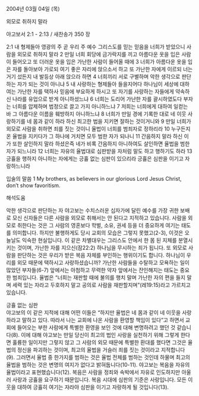 2004년 03월 04일 (목)

외모로 취하지 말라



야고보서 2:1 - 2:13 / 새찬송가 350 장


2:1 내 형제들아 영광의 주 곧 우리 주 예수 그리스도를 믿는 믿음을 너희가 받았으니 사람을 외모로 취하지 말라 2 만일 너희 회당에 금가락지를 끼고 아름다운 옷을 입은 사람이 들어오고 또 더러운 옷을 입은 가난한 사람이 들어올 때에 3 너희가 아름다운 옷을 입은 자를 돌아보아 가로되 여기 좋은 자리에 앉으소서 하고 또 가난한 자에게 이르되 너는 거기 섰든지 내 발등상 아래 앉으라 하면 4 너희끼리 서로 구별하며 악한 생각으로 판단하는 자가 되는 것이 아니냐 5 내 사랑하는 형제들아 들을지어다 하나님이 세상에 대하여는 가난한 자를 택하사 믿음에 부요하게 하시고 또 자기를 사랑하는 자들에게 약속하신 나라를 유업으로 받게 아니하셨느냐 6 너희는 도리어 가난한 자를 괄시하였도다 부자는 너희를 압제하며 법정으로 끌고 가지 아니하느냐 7 저희는 너희에게 대하여 일컫는 바 그 아름다운 이름을 훼방하지 아니하느냐 8 너희가 만일 경에 기록한 대로 네 이웃 사랑하기를 네 몸과 같이 하라 하신 최고한 법을 지키면 잘하는 것이거니와 9 만일 너희가 외모로 사람을 취하면 죄를 짓는 것이니 율법이 너희를 범죄자로 정하리라 10 누구든지 온 율법을 지키다가 그 하나에 거치면 모두 범한 자가 되나니 11 간음하지 말라 하신 이가 또한 살인하지 말라 하셨은즉 네가 비록 간음하지 아니하여도 살인하면 율법을 범한 자가 되느니라 12 너희는 자유의 율법대로 심판받을 자처럼 말도 하고 행하기도 하라 13 긍휼을 행하지 아니하는 자에게는 긍휼 없는 심판이 있으리라 긍휼은 심판을 이기고 자랑하느니라 

입술의 말씀 
1 My brothers, as believers in our glorious Lord Jesus Christ, don’t show favoritism.

해석도움





악한 생각으로 판단하는 자 
야고보는 수치스러운 십자가에 달린 예수를 가장 귀한 보배로 모신 신자들은 다른 사람을 외모로 취해서는 안 된다고 지적하고 있습니다. 사람을 외모로 취한다는 것은 그 사람의 영혼보다 학벌, 소유, 권세 등을 더 중요하게 여기는 태도를 의미합니다. 하지만 불행하게도 당시 교회의 모습은 그렇지 못했고(2-3), 이것은 오늘날도 익숙한 현실입니다. 이 같은 차별대우는 그리스도 안에서 한 몸 된 지체를 분열시키는 것이며, 가난한 자를 지으신(잠22:2) 하나님을 무시하는 죄가 됩니다. 또 외모로 사람을 판단하는 것은 우리가 받은 복음 자체를 부인하는 행위이기도 합니다. 하나님이 우리를 외모 때문에 택하시고 사랑하셨습니까? 가난한 사람들을 수탈하고 모욕하는 일이 많았던 부자들(6-7) 앞에서는 아첨하고 무력한 약자 앞에서는 잔인해지는 태도는 중요한 범죄입니다. 율법은 “너희는 재판할 때에 불의를 행치 말며 가난한 자의 편을 들지 말며 세력 있는 자라고 두호하지 말고 공의로 사람을 재판할지며”(레19:15)라고 가르치고 있습니다.  

긍휼 없는 심판  
야고보의 이 같은 지적에 대해 어떤 이들은 “하지만 율법은 네 몸과 같이 네 이웃을 사랑하라고 말하고 있다. 따라서 나는 교회에 나온 사람을 환영할 책임이 있다”고 하면서 교회에 들어오는 부한 사람에게 특별한 환영을 보인 것에 대해 변명하려고 했던 것 같습니다(8). 이에 대해 야고보는 만일 당신이 최고의 법인 사랑을 실천하기 위해 그렇게 한다면 훌륭한 일이지만 그렇지 않고 그 사람의 외모 때문에 특별한 환대를 했다면 그것은 율법의 정신을 파괴하는 것이며, 최고의 율법을 거슬러 죄를 짓는 것이라고 지적합니다(9). 그러면서 율법 중 한가지를 범하는 것은 율법 전체를 범하는 것인데 하물며 최고의 율법을 범하는 것은 변명의 여지가 없다고 밝혀둡니다(10-11). 야고보는 복음을 자유의 율법이라고 표현했습니다(12). 복음은 사람을 정죄와 속박에서 자유로 인도하지만 아울러 사랑과 긍휼을 요구하기 때문입니다. 복음 시대에 심판의 기준은 사랑입니다. 모든 이웃을 대하여 긍휼히 여기는 자라야 심판을 이기고 자랑하게 될 것입니다(13).